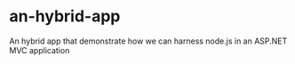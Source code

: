 an-hybrid-app
=============

An hybrid app that demonstrate how we can harness node.js in an ASP.NET MVC application 